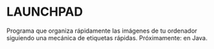 # LAUNCHPAD
Programa que organiza rápidamente las imágenes de tu ordenador siguiendo una mecánica de etiquetas rápidas.
Próximamente: en Java.
